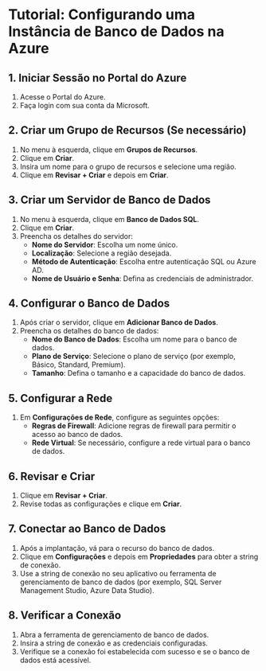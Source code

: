 # Tutorial: Configurando uma Instância de Banco de Dados na Azure

## 1. Iniciar Sessão no Portal do Azure
1. Acesse o Portal do Azure.
2. Faça login com sua conta da Microsoft.

## 2. Criar um Grupo de Recursos (Se necessário)
1. No menu à esquerda, clique em **Grupos de Recursos**.
2. Clique em **Criar**.
3. Insira um nome para o grupo de recursos e selecione uma região.
4. Clique em **Revisar + Criar** e depois em **Criar**.

## 3. Criar um Servidor de Banco de Dados
1. No menu à esquerda, clique em **Banco de Dados SQL**.
2. Clique em **Criar**.
3. Preencha os detalhes do servidor:
   - **Nome do Servidor**: Escolha um nome único.
   - **Localização**: Selecione a região desejada.
   - **Método de Autenticação**: Escolha entre autenticação SQL ou Azure AD.
   - **Nome de Usuário e Senha**: Defina as credenciais de administrador.

## 4. Configurar o Banco de Dados
1. Após criar o servidor, clique em **Adicionar Banco de Dados**.
2. Preencha os detalhes do banco de dados:
   - **Nome do Banco de Dados**: Escolha um nome para o banco de dados.
   - **Plano de Serviço**: Selecione o plano de serviço (por exemplo, Básico, Standard, Premium).
   - **Tamanho**: Defina o tamanho e a capacidade do banco de dados.

## 5. Configurar a Rede
1. Em **Configurações de Rede**, configure as seguintes opções:
   - **Regras de Firewall**: Adicione regras de firewall para permitir o acesso ao banco de dados.
   - **Rede Virtual**: Se necessário, configure a rede virtual para o banco de dados.

## 6. Revisar e Criar
1. Clique em **Revisar + Criar**.
2. Revise todas as configurações e clique em **Criar**.

## 7. Conectar ao Banco de Dados
1. Após a implantação, vá para o recurso do banco de dados.
2. Clique em **Configurações** e depois em **Propriedades** para obter a string de conexão.
3. Use a string de conexão no seu aplicativo ou ferramenta de gerenciamento de banco de dados (por exemplo, SQL Server Management Studio, Azure Data Studio).

## 8. Verificar a Conexão
1. Abra a ferramenta de gerenciamento de banco de dados.
2. Insira a string de conexão e as credenciais configuradas.
3. Verifique se a conexão foi estabelecida com sucesso e se o banco de dados está acessível.

